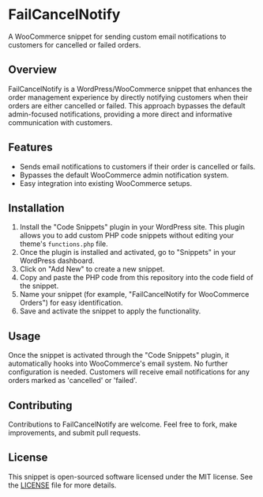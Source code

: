 # FailCancelNotify

A WooCommerce snippet for sending custom email notifications to customers for cancelled or failed orders.

## Overview

FailCancelNotify is a WordPress/WooCommerce snippet that enhances the order management experience by directly notifying customers when their orders are either cancelled or failed. This approach bypasses the default admin-focused notifications, providing a more direct and informative communication with customers.

## Features

- Sends email notifications to customers if their order is cancelled or fails.
- Bypasses the default WooCommerce admin notification system.
- Easy integration into existing WooCommerce setups.

## Installation

1. Install the "Code Snippets" plugin in your WordPress site. This plugin allows you to add custom PHP code snippets without editing your theme's `functions.php` file.
2. Once the plugin is installed and activated, go to "Snippets" in your WordPress dashboard.
3. Click on "Add New" to create a new snippet.
4. Copy and paste the PHP code from this repository into the code field of the snippet.
5. Name your snippet (for example, "FailCancelNotify for WooCommerce Orders") for easy identification.
6. Save and activate the snippet to apply the functionality.

## Usage

Once the snippet is activated through the "Code Snippets" plugin, it automatically hooks into WooCommerce's email system. No further configuration is needed. Customers will receive email notifications for any orders marked as 'cancelled' or 'failed'.

## Contributing

Contributions to FailCancelNotify are welcome. Feel free to fork, make improvements, and submit pull requests.

## License

This snippet is open-sourced software licensed under the MIT license. See the [LICENSE](LICENSE) file for more details.
